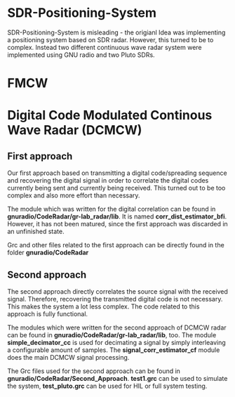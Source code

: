 # SDR-Positioning-System
SDR-Positioning-System is misleading - the origianl Idea was implementing a positioning system based on SDR radar. However, this turned to be to complex. Instead two different continuous wave radar system were implemented using GNU radio and two Pluto SDRs.

# FMCW


# Digital Code Modulated Continous Wave Radar (DCMCW)
## First approach
Our first approach based on transmitting a digital code/spreading sequence and recovering the digital signal in order to correlate the digital codes currently being sent and currently being received. This turned out to be too complex and also more effort than necessary.

The module which was written for the digital correlation can be found in **gnuradio/CodeRadar/gr-lab_radar/lib**. It is named **corr_dist_estimator_bfi**. However, it has not been matured, since the first approach was discarded in an unfinished state.

Grc and other files related to the first approach can be directly found in the folder **gnuradio/CodeRadar**

## Second approach
The second approach directly correlates the source signal with the received signal. Therefore, recovering the transmitted digital code is not necessary. This makes the system a lot less complex. The code related to this approach is fully functional.

The modules which were written for the second approach of DCMCW radar can be found in **gnuradio/CodeRadar/gr-lab_radar/lib**, too. The module **simple_decimator_cc** is used for decimating a signal by simply interleaving a configurable amount of samples. The **signal_corr_estimator_cf** module does the main DCMCW signal processing.

The Grc files used for the second approach can be found in **gnuradio/CodeRadar/Second_Approach**. **test1.grc** can be used to simulate the system, **test_pluto.grc** can be used for HIL or full system testing.

